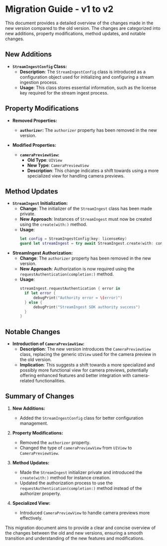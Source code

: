 # Migration Guide - v1 to v2

This document provides a detailed overview of the changes made in the new version compared to the old version. The changes are categorized into new additions, property modifications, method updates, and notable changes.

## New Additions
- **`StreamIngestConfig` Class:**
  - **Description**: The `StreamIngestConfig` class is introduced as a configuration object used for initializing and configuring a stream ingestion process.
  - **Usage**: This class stores essential information, such as the license key required for the stream ingest process.

## Property Modifications
- **Removed Properties:**
  - **`authorizer`:** The `authorizer` property has been removed in the new version.

- **Modified Properties:**
  - **`cameraPreviewView`:**
    - **Old Type**: `UIView`
    - **New Type**: `CameraPreviewView`
    - **Description**: This change indicates a shift towards using a more specialized view for handling camera previews.

## Method Updates
- **`StreamIngest` Initialization:**
  - **Change**: The initializer of the `StreamIngest` class has been made private.
  - **New Approach**: Instances of `StreamIngest` must now be created using the `create(with:)` method.
  - **Usage**:
    ```swift
    let config = StreamIngestConfig(key: licenseKey)
    guard let streamIngest = try await StreamIngest.create(with: config) else { return }
    ```
- **StreamIngest Authorization:**
  - **Change**: The `authorizer` property has been removed in the new version.
  - **New Approach**: Authorization is now required using the `requestAuthentication(completion:)` method.
  - **Usage**:
    ```swift
    streamIngest.requestAuthentication { error in
      if let error {
          debugPrint("Authority error = \(error)")
      } else {
          debugPrint("StreamIngest SDK authority success")
      }
    }
    ```

## Notable Changes
- **Introduction of `CameraPreviewView`:**
  - **Description**: The new version introduces the `CameraPreviewView` class, replacing the generic `UIView` used for the camera preview in the old version.
  - **Implication**: This suggests a shift towards a more specialized and possibly more functional view for camera previews, potentially offering enhanced features and better integration with camera-related functionalities.

## Summary of Changes
1. **New Additions:**
   - Added the `StreamIngestConfig` class for better configuration management.

2. **Property Modifications:**
   - Removed the `authorizer` property.
   - Changed the type of `cameraPreviewView` from `UIView` to `CameraPreviewView`.

3. **Method Updates:**
   - Made the `StreamIngest` initializer private and introduced the `create(with:)` method for instance creation.
   - Updated the authorization process to use the `requestAuthentication(completion:)` method instead of the authorizer property.

4. **Specialized View:**
   - Introduced `CameraPreviewView` to handle camera previews more effectively.

This migration document aims to provide a clear and concise overview of the changes between the old and new versions, ensuring a smooth transition and understanding of the new features and modifications.
